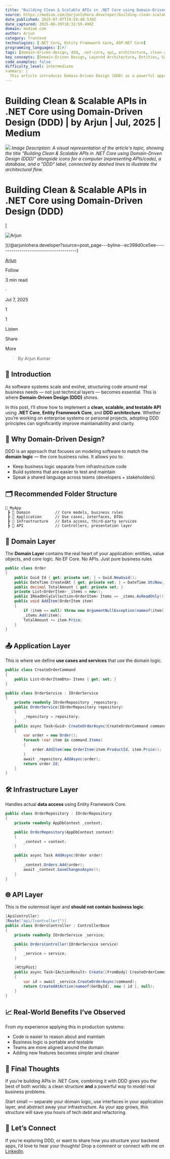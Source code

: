 ```yaml
---
title: "Building Clean & Scalable APIs in .NET Core using Domain-Driven Design (DDD) | by Arjun | Jul, 2025 | Medium"
source: https://medium.com/@arjunlohera.developer/building-clean-scalable-apis-in-net-core-using-domain-driven-design-ddd-ec398d0ce5ee
date_published: 2025-07-07T19:19:48.530Z
date_captured: 2025-08-29T10:33:59.490Z
domain: medium.com
author: Arjun
category: frontend
technologies: [.NET Core, Entity Framework Core, ASP.NET Core]
programming_languages: [C#]
tags: [domain-driven-design, ddd, .net-core, api, architecture, clean-architecture, entity-framework-core, csharp, web-api, data-access]
key_concepts: [Domain-Driven Design, Layered Architecture, Entities, Value Objects, Use Cases, Repository Pattern, Dependency Injection, Data Transfer Objects]
code_examples: false
difficulty_level: intermediate
summary: |
  This article introduces Domain-Driven Design (DDD) as a powerful approach for building clean, scalable, and testable APIs in .NET Core. It outlines a layered architectural structure, dividing the application into Domain, Application, Infrastructure, and API layers, each with distinct responsibilities. The author provides practical C# code examples to illustrate the implementation of entities, use cases, data access with Entity Framework Core, and API controllers within this DDD framework. The post highlights the significant benefits of adopting DDD, including enhanced maintainability, improved testability of business logic, and better team alignment with core domain concepts.
---
```

# Building Clean & Scalable APIs in .NET Core using Domain-Driven Design (DDD) | by Arjun | Jul, 2025 | Medium

![](https://miro.medium.com/v2/resize:fit:700/1*hlUVUsfaJ2FgQvz5X23IyQ.png)
*Image Description: A visual representation of the article's topic, showing the title "Building Clean & Scalable APIs in .NET Core using Domain-Driven Design (DDD)" alongside icons for a computer (representing APIs/code), a database, and a "DDD" label, connected by dashed lines to illustrate the architectural flow.*

# Building Clean & Scalable APIs in .NET Core using Domain-Driven Design (DDD)

[

![Arjun](https://miro.medium.com/v2/da:true/resize:fill:64:64/0*oAmQApaGH_W4_kvv)

](/@arjunlohera.developer?source=post_page---byline--ec398d0ce5ee---------------------------------------)

[Arjun](/@arjunlohera.developer?source=post_page---byline--ec398d0ce5ee---------------------------------------)

Follow

3 min read

·

Jul 7, 2025

1

1

Listen

Share

More

> By Arjun Kumar

## 🚀 Introduction

As software systems scale and evolve, structuring code around real business needs — not just technical layers — becomes essential. This is where **Domain-Driven Design (DDD)** shines.

In this post, I’ll show how to implement a **clean, scalable, and testable API** using **.NET Core**, **Entity Framework Core**, and **DDD architecture**. Whether you’re working on enterprise systems or personal projects, adopting DDD principles can significantly improve maintainability and clarity.

## 🧠 Why Domain-Driven Design?

DDD is an approach that focuses on modeling software to match the **domain logic** — the core business rules. It allows you to:

*   Keep business logic separate from infrastructure code
*   Build systems that are easier to test and maintain
*   Speak a shared language across teams (developers + stakeholders)

## 🗂️ Recommended Folder Structure

```
📂 MyApp
 ┣ 📂 Domain           // Core models, business rules
 ┣ 📂 Application      // Use cases, interfaces, DTOs
 ┣ 📂 Infrastructure   // Data access, third-party services
 ┣ 📂 API              // Controllers, presentation layer
```

## 🧱 Domain Layer

The **Domain Layer** contains the real heart of your application: entities, value objects, and core logic. No EF Core. No APIs. Just pure business rules

```csharp
public class Order
{
    public Guid Id { get; private set; } = Guid.NewGuid();
    public DateTime CreatedAt { get; private set; } = DateTime.UtcNow;
    public decimal TotalAmount { get; private set; }
    private List<OrderItem> _items = new();
    public IReadOnlyCollection<OrderItem> Items => _items.AsReadOnly();
    public void AddItem(OrderItem item)
    {
        if (item == null) throw new ArgumentNullException(nameof(item));
        _items.Add(item);
        TotalAmount += item.Price;
    }
}
```

## 📤 Application Layer

This is where we define **use cases and services** that use the domain logic.

```csharp
public class CreateOrderCommand
{
    public List<OrderItemDto> Items { get; set; }
}

public class OrderService : IOrderService
{
    private readonly IOrderRepository _repository;
    public OrderService(IOrderRepository repository)
    {
        _repository = repository;
    }
    public async Task<Guid> CreateOrderAsync(CreateOrderCommand command)
    {
        var order = new Order();
        foreach (var item in command.Items)
        {
            order.AddItem(new OrderItem(item.ProductId, item.Price));
        }
        await _repository.AddAsync(order);
        return order.Id;
    }
}
```

## 🛠️ Infrastructure Layer

Handles actual **data access** using Entity Framework Core.

```csharp
public class OrderRepository : IOrderRepository
{
    private readonly AppDbContext _context;

    public OrderRepository(AppDbContext context)
    {
        _context = context;
    }

    public async Task AddAsync(Order order)
    {
        _context.Orders.Add(order);
        await _context.SaveChangesAsync();
    }
}
```

## 🌐 API Layer

This is the outermost layer and **should not contain business logic**.

```csharp
[ApiController]
[Route("api/[controller]")]
public class OrdersController : ControllerBase
{
    private readonly IOrderService _service;

    public OrdersController(IOrderService service)
    {
        _service = service;
    }

    [HttpPost]
    public async Task<IActionResult> Create([FromBody] CreateOrderCommand command)
    {
        var id = await _service.CreateOrderAsync(command);
        return CreatedAtAction(nameof(GetById), new { id }, null);
    }
}
```

## 📈 Real-World Benefits I’ve Observed

From my experience applying this in production systems:

*   Code is easier to reason about and maintain
*   Business logic is portable and testable
*   Teams are more aligned around the domain
*   Adding new features becomes simpler and cleaner

## 🧪 Final Thoughts

If you’re building APIs in .NET Core, combining it with DDD gives you the best of both worlds: a clean structure **and** a powerful way to model real business problems.

Start small — separate your domain logic, use interfaces in your application layer, and abstract away your infrastructure. As your app grows, this structure will save you hours of tech debt and refactoring.

## 💬 Let’s Connect

If you’re exploring DDD, or want to share how you structure your backend apps, I’d love to hear your thoughts! Drop a comment or connect with me on [LinkedIn](https://in.linkedin.com/in/arjunlohera).